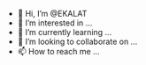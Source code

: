 - 👋 Hi, I’m @EKALAT
- 👀 I’m interested in ...
- 🌱 I’m currently learning ...
- 💞️ I’m looking to collaborate on ...
- 📫 How to reach me ...

<!---
EKALAT/EKALAT is a ✨ special ✨ repository because its `README.md` (this file) appears on your GitHub profile.
You can click the Preview link to take a look at your changes.
--->
